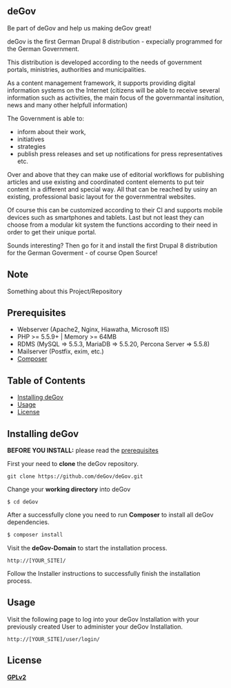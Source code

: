 ## deGov

Be part of deGov and help us making deGov great! 

deGov is the first German Drupal 8 distribution - expecially programmed for the German Government.

This distribution is developed according to the needs of government portals, ministries, authorities and municipalities.

As a content management framework, it supports providing digital information systems on the Internet (citizens will be able to receive several information such as activities, the main focus of the governmantal insitution, news and many other helpfull information)

The Government is able to: 

- inform about their work, 
- initiatives
- strategies
- publish press releases and set up notifications for press representatives etc.

Over and above that they can make use of editorial workflows for publishing articles and use existing and coordinated content elements to put teir content in a different and special way. All that can be reached by usiny an existing, professional basic layout for the governmentral websites. 

Of course this can be customized according to their CI and supports mobile devices such as smartphones and tablets.
Last but not least they can choose from a modular kit system the functions according to their need in order to get their unique portal.

Sounds interesting? Then go for it and install the first Drupal 8 distribution for the German Goverment - of course Open Source! 

## Note

Something about this Project/Repository

## Prerequisites

- Webserver (Apache2, Nginx, Hiawatha, Microsoft IIS)
- PHP >= 5.5.9+ | Memory >= 64MB
- RDMS (MySQL => 5.5.3, MariaDB => 5.5.20, Percona Server => 5.5.8)
- Mailserver (Postfix, exim, etc.)
- [Composer](https://getcomposer.org/download/ "https://getcomposer.org/download/")

## Table of Contents

* [Installing deGov](#Installing-deGov)
* [Usage](#usage)
* [License](#license)

## Installing deGov

**BEFORE YOU INSTALL:** please read the [prerequisites](#prerequisites)

First your need to **clone** the deGov repository.
```
git clone https://github.com/deGov/deGov.git
```

Change your **working directory** into deGov
```
$ cd deGov
```

After a successfully clone you need to run **Composer** to install all deGov dependencies.
```bash
$ composer install
```

Visit the **deGov-Domain** to start the installation process.
```
http://[YOUR_SITE]/
```
Follow the Installer instructions to successfully finish the installation process.

## Usage
Visit the following page to log into your deGov Installation with your previously created User to administer your deGov Installation.
```
http://[YOUR_SITE]/user/login/
``` 

## License
[**GPLv2**](https://www.gnu.org/licenses/old-licenses/gpl-2.0.en.html "visit GPLv2 website")